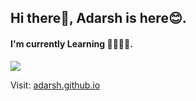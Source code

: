 ## Hi there👋, Adarsh is here😊.
#### I'm currently Learning 👨‍💻👨‍💻.

<img src="https://raw.githubusercontent.com/AdarshN7/me1/master/assets/img/Screenshot%20(147).png">

Visit: <a href="https://adarshn7.github.io/me1/" target="_blank"> adarsh.github.io  </a>


<!--
**AdarshN7/AdarshN7** is a ✨ _special_ ✨ repository because its `README.md` (this file) appears on your GitHub profile.

Here are some ideas to get you started:

- 🔭 I’m currently working on ...
- 🌱 I’m currently learning ...
- 👯 I’m looking to collaborate on ...
- 🤔 I’m looking for help with ...
- 💬 Ask me about ...
- 📫 How to reach me: ...
- 😄 Pronouns: ...
- ⚡ Fun fact: ...
-->
